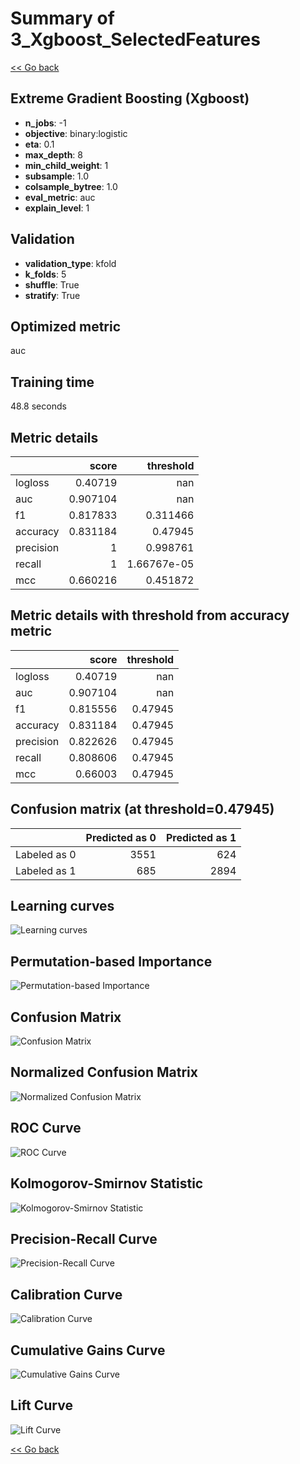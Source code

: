 # Summary of 3_Xgboost_SelectedFeatures

[<< Go back](../README.md)


## Extreme Gradient Boosting (Xgboost)
- **n_jobs**: -1
- **objective**: binary:logistic
- **eta**: 0.1
- **max_depth**: 8
- **min_child_weight**: 1
- **subsample**: 1.0
- **colsample_bytree**: 1.0
- **eval_metric**: auc
- **explain_level**: 1

## Validation
 - **validation_type**: kfold
 - **k_folds**: 5
 - **shuffle**: True
 - **stratify**: True

## Optimized metric
auc

## Training time

48.8 seconds

## Metric details
|           |    score |     threshold |
|:----------|---------:|--------------:|
| logloss   | 0.40719  | nan           |
| auc       | 0.907104 | nan           |
| f1        | 0.817833 |   0.311466    |
| accuracy  | 0.831184 |   0.47945     |
| precision | 1        |   0.998761    |
| recall    | 1        |   1.66767e-05 |
| mcc       | 0.660216 |   0.451872    |


## Metric details with threshold from accuracy metric
|           |    score |   threshold |
|:----------|---------:|------------:|
| logloss   | 0.40719  |   nan       |
| auc       | 0.907104 |   nan       |
| f1        | 0.815556 |     0.47945 |
| accuracy  | 0.831184 |     0.47945 |
| precision | 0.822626 |     0.47945 |
| recall    | 0.808606 |     0.47945 |
| mcc       | 0.66003  |     0.47945 |


## Confusion matrix (at threshold=0.47945)
|              |   Predicted as 0 |   Predicted as 1 |
|:-------------|-----------------:|-----------------:|
| Labeled as 0 |             3551 |              624 |
| Labeled as 1 |              685 |             2894 |

## Learning curves
![Learning curves](learning_curves.png)

## Permutation-based Importance
![Permutation-based Importance](permutation_importance.png)
## Confusion Matrix

![Confusion Matrix](confusion_matrix.png)


## Normalized Confusion Matrix

![Normalized Confusion Matrix](confusion_matrix_normalized.png)


## ROC Curve

![ROC Curve](roc_curve.png)


## Kolmogorov-Smirnov Statistic

![Kolmogorov-Smirnov Statistic](ks_statistic.png)


## Precision-Recall Curve

![Precision-Recall Curve](precision_recall_curve.png)


## Calibration Curve

![Calibration Curve](calibration_curve_curve.png)


## Cumulative Gains Curve

![Cumulative Gains Curve](cumulative_gains_curve.png)


## Lift Curve

![Lift Curve](lift_curve.png)



[<< Go back](../README.md)

